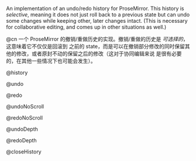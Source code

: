 An implementation of an undo/redo history for ProseMirror. This
history is _selective_, meaning it does not just roll back to a
previous state but can undo some changes while keeping other, later
changes intact. (This is necessary for collaborative editing, and
comes up in other situations as well.)

@cn 一个 ProseMirror 的撤销/重做历史的实现。撤销/重做的历史是 _可选择的_，这意味着它不仅仅是回滚到
之前的 state，而是可以在撤销部分修改的同时保留其他的修改，或者原封不动的保留之后的修改（这对于协同编辑来说
是很有必要的，在其他一些情况下也可能会发生）。

@history

@undo

@redo

@undoNoScroll

@redoNoScroll

@undoDepth

@redoDepth

@closeHistory
